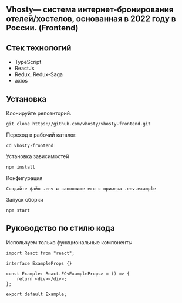 ## Vhosty— система интернет-бронирования отелей/хостелов, основанная в 2022 году в России. (Frontend)

## Стек технологий

-	TypeScript
-   ReactJs
-   Redux, Redux-Saga
-   axios

## Установка

Клонируйте репозиторий.

```
git clone https://github.com/vhosty/vhosty-frontend.git
```

Переход в рабочий каталог.

```
cd vhosty-frontend
```

Установка зависимостей

```
npm install
```

Конфигурация

```
Создайте файл .env и заполните его с примера .env.example
```

Запуск сборки

```
npm start
```

## Руководство по стилю кода

Используем только функциональные компоненты

```TSX
import React from "react";

interface ExampleProps {}

const Example: React.FC<ExampleProps> = () => {
    return <div></div>;
};

export default Example;
```
